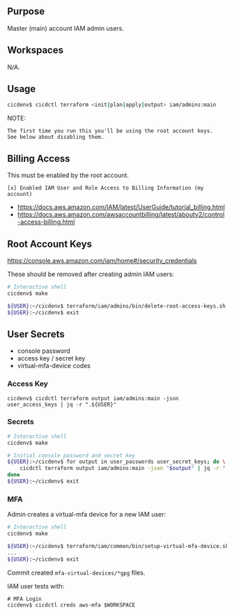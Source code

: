 ## Purpose
Master (main) account IAM admin users.

## Workspaces
N/A.

## Usage
```bash
cicdenv$ cicdctl terraform <init|plan|apply|output> iam/admins:main
```

NOTE:
```
The first time you run this you'll be using the root account keys.
See below about disabling them.
```

## Billing Access
This must be enabled by the root account.

```
[x] Enabled IAM User and Role Access to Billing Information (my account)
```
* https://docs.aws.amazon.com/IAM/latest/UserGuide/tutorial_billing.html
* https://docs.aws.amazon.com/awsaccountbilling/latest/aboutv2/control-access-billing.html

## Root Account Keys
https://console.aws.amazon.com/iam/home#/security_credentials

These should be removed after creating admin IAM users:
```bash
# Interactive shell
cicdenv$ make

${USER}:~/cicdenv$ terraform/iam/admins/bin/delete-root-access-keys.sh
${USER}:~/cicdenv$ exit
```

## User Secrets
* console password
* access key / secret key
* virtual-mfa-device codes

### Access Key
```
cicdenv$ cicdctl terraform output iam/admins:main -json user_access_keys | jq -r ".${USER}"
```

### Secrets
```bash
# Interactive shell
cicdenv$ make

# Initial console password and secret key
${USER}:~/cicdenv$ for output in user_passwords user_secret_keys; do \
    cicdctl terraform output iam/admins:main -json "$output" | jq -r ".${USER}" | base64 -d | keybase pgp decrypt
done
${USER}:~/cicdenv$ exit
```

### MFA
Admin creates a virtual-mfa device for a new IAM user:
```bash
# Interactive shell
cicdenv$ make

${USER}:~/cicdenv$ terraform/iam/common/bin/setup-virtual-mfa-device.sh <iam-user> <keybase-user>
...
${USER}:~/cicdenv$ exit
```
Commit created `mfa-virtual-devices/*gpg` files.

IAM user tests with:
```
# MFA Login
cicdenv$ cicdctl creds aws-mfa $WORKSPACE
```
